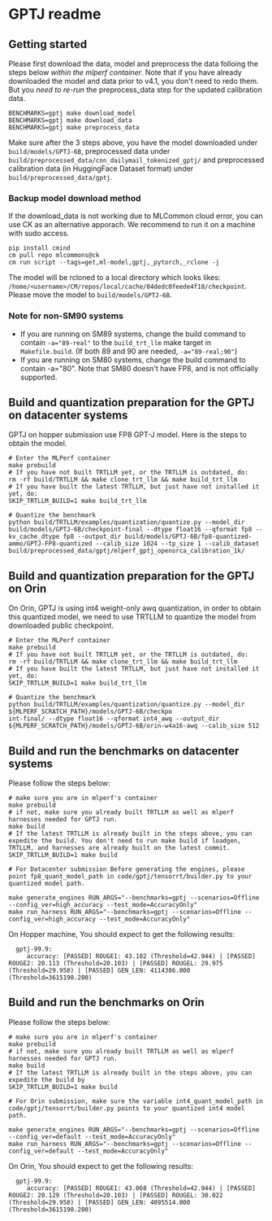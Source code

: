 # GPTJ readme

## Getting started

Please first download the data, model and preprocess the data folloing the steps below *within the mlperf container*. Note that if you have already downloaded the model and data prior to v4.1, you don't need to redo them. But you *need to re-run* the preprocess_data step for the updated calibration data.
```
BENCHMARKS=gptj make download_model
BENCHMARKS=gptj make download_data
BENCHMARKS=gptj make preprocess_data
```
Make sure after the 3 steps above, you have the model downloaded under `build/models/GPTJ-6B`, preprocessed data under `build/preprocessed_data/cnn_dailymail_tokenized_gptj/` and preprocessed calibration data (in HuggingFace Dataset format) under `build/preprocessed_data/gptj`.

### Backup model download method

If the download_data is not working due to MLCommon cloud error, you can use CK as an alternative apporach. We recommend to run it on a machine with sudo access.

```
pip install cmind
cm pull repo mlcommons@ck
cm run script --tags=get,ml-model,gptj,_pytorch,_rclone -j
```

The model will be rcloned to a local directory which looks likes: `/home/<username>/CM/repos/local/cache/04dedc0feede4f18/checkpoint`. Please move the model to `build/models/GPTJ-6B`.

### Note for non-SM90 systems
- If you are running on SM89 systems, change the build command to contain `-a="89-real"` to the `build_trt_llm` make target in `Makefile.build`. (If both 89 and 90 are needed, `-a="89-real;90"`)
- If you are running on SM80 systems, change the build command to contain -a="80". Note that SM80 doesn't have FP8, and is not officially supported.

## Build and quantization preparation for the GPTJ on datacenter systems

GPTJ on hopper submission use FP8 GPT-J model. Here is the steps to obtain the model.
```
# Enter the MLPerf container
make prebuild
# If you have not built TRTLLM yet, or the TRTLLM is outdated, do:
rm -rf build/TRTLLM && make clone_trt_llm && make build_trt_llm
# If you have built the latest TRTLLM, but just have not installed it yet, do:
SKIP_TRTLLM_BUILD=1 make build_trt_llm

# Quantize the benchmark
python build/TRTLLM/examples/quantization/quantize.py --model_dir build/models/GPTJ-6B/checkpoint-final --dtype float16 --qformat fp8 --kv_cache_dtype fp8 --output_dir build/models/GPTJ-6B/fp8-quantized-ammo/GPTJ-FP8-quantized --calib_size 1024 --tp_size 1 --calib_dataset build/preprocessed_data/gptj/mlperf_gptj_openorca_calibration_1k/
```

## Build and quantization preparation for the GPTJ on Orin

On Orin, GPTJ is using int4 weight-only awq quantization, in order to obtain this quantized model, we need to use TRTLLM to quantize the model from downloaded public checkpoint.
```
# Enter the MLPerf container
make prebuild
# If you have not built TRTLLM yet, or the TRTLLM is outdated, do:
rm -rf build/TRTLLM && make clone_trt_llm && make build_trt_llm
# If you have built the latest TRTLLM, but just have not installed it yet, do:
SKIP_TRTLLM_BUILD=1 make build_trt_llm

# Quantize the benchmark
python build/TRTLLM/examples/quantization/quantize.py --model_dir ${MLPERF_SCRATCH_PATH}/models/GPTJ-6B/checkpo
int-final/ --dtype float16 --qformat int4_awq --output_dir ${MLPERF_SCRATCH_PATH}/models/GPTJ-6B/orin-w4a16-awq --calib_size 512
```

## Build and run the benchmarks on datacenter systems

Please follow the steps below:

```
# make sure you are in mlperf's container
make prebuild
# if not, make sure you already built TRTLLM as well as mlperf harnesses needed for GPTJ run.
make build
# If the latest TRTLLM is already built in the steps above, you can expedite the build. You don't need to run make build if loadgen, TRTLLM, and harnesses are already built on the latest commit.
SKIP_TRTLLM_BUILD=1 make build

# For Datacenter submission Before generating the engines, please point fp8_quant_model_path in code/gptj/tensorrt/builder.py to your quantized model path.

make generate_engines RUN_ARGS="--benchmarks=gptj --scenarios=Offline --config_ver=high_accuracy --test_mode=AccuracyOnly"
make run_harness RUN_ARGS="--benchmarks=gptj --scenarios=Offline --config_ver=high_accuracy --test_mode=AccuracyOnly"
```

On Hopper machine, You should expect to get the following results:
```
  gptj-99.9:
     accuracy: [PASSED] ROUGE1: 43.102 (Threshold=42.944) | [PASSED] ROUGE2: 20.113 (Threshold=20.103) | [PASSED] ROUGEL: 29.975 (Threshold=29.958) | [PASSED] GEN_LEN: 4114386.000 (Threshold=3615190.200)
```

## Build and run the benchmarks on Orin
Please follow the steps below:

```
# make sure you are in mlperf's container
make prebuild
# if not, make sure you already built TRTLLM as well as mlperf harnesses needed for GPTJ run.
make build
# If the latest TRTLLM is already built in the steps above, you can expedite the build by
SKIP_TRTLLM_BUILD=1 make build

# For Orin submission, make sure the variable int4_quant_model_path in code/gptj/tensorrt/builder.py points to your quantized int4 model path.

make generate_engines RUN_ARGS="--benchmarks=gptj --scenarios=Offline --config_ver=default --test_mode=AccuracyOnly"
make run_harness RUN_ARGS="--benchmarks=gptj --scenarios=Offline --config_ver=default --test_mode=AccuracyOnly"
```

On Orin, You should expect to get the following results:
```
  gptj-99.9:
     accuracy: [PASSED] ROUGE1: 43.068 (Threshold=42.944) | [PASSED] ROUGE2: 20.129 (Threshold=20.103) | [PASSED] ROUGEL: 30.022 (Threshold=29.958) | [PASSED] GEN_LEN: 4095514.000 (Threshold=3615190.200)
```
